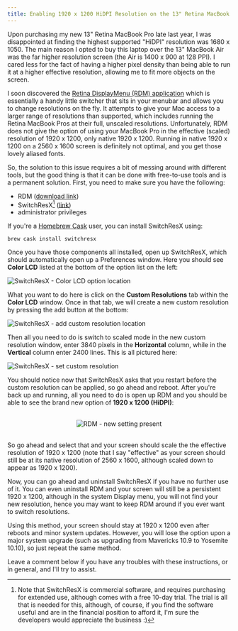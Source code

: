 ```yaml
---
title: Enabling 1920 x 1200 HiDPI Resolution on the 13" Retina MacBook Pro
---
```


Upon purchasing my new 13" Retina MacBook Pro late last year, I was disappointed at finding the highest supported
"HiDPI" resolution was 1680 x 1050. The main reason I opted to buy this laptop over the 13" MacBook Air was the
far higher resolution screen (the Air is 1400 x 900 at 128 PPI). I cared less for the fact of having a higher pixel
density than being able to run it at a higher effective resolution, allowing me to fit more objects on the screen.

I soon discovered the [Retina DisplayMenu (RDM) application][1] which is essentially a handy little switcher that sits
in your menubar and allows you to change resolutions on the fly. It attempts to give your Mac access to a larger range
of resolutions than supported, which includes running the Retina MacBook Pros at their full, unscaled resolutions.
Unfortunately, RDM does not give the option of using your MacBook Pro in the effective (scaled) resolution of 1920 x
1200, only native 1920 x 1200. Running in native 1920 x 1200 on a 2560 x 1600 screen is definitely not optimal, and you
get those lovely aliased fonts.

So, the solution to this issue requires a bit of messing around with different tools, but the good thing is that it can
be done with free-to-use tools and is a permanent solution. First, you need to make sure you have the following:

- RDM ([download link][2])
- SwitchResX[^1] ([link][3])
- administrator privileges

If you're a [Homebrew Cask][4] user, you can install SwitchResX using:

<pre><code>brew cask install switchresx</code></pre>

Once you have those components all installed, open up SwitchResX, which should automatically open up a Preferences
window. Here you should see <strong>Color LCD</strong> listed at the bottom of the option list on the left:

<img src="{{ site.baseurl }}/assets/img/build/2014-10/switchresx-monitor.png" alt="SwitchResX - Color LCD option location" class="img-responsive" />

What you want to do here is click on the <strong>Custom Resolutions</strong> tab within the <strong>Color LCD</strong> window. Once in that tab, we will
create a new custom resolution by pressing the add button at the bottom:

<img src="{{ site.baseurl }}/assets/img/build/2014-10/switchresx-add.png" alt="SwitchResX - add custom resolution location" class="img-responsive" />

Then all you need to do is switch to scaled mode in the new custom resolution window, enter 3840 pixels in the
<strong>Horizontal</strong> column, while in the <strong>Vertical</strong> column enter 2400 lines. This is all pictured
here:

<img src="{{ site.baseurl }}/assets/img/build/2014-10/switchresx-setres.png" alt="SwitchResX - set custom resolution" class="img-responsive" />

You should notice now that SwitchResX asks that you restart before the custom resolution can be applied, so go ahead
and reboot. After you're back up and running, all you need to do is open up RDM and you should be able to see the brand
new option of <strong>1920 x 1200 (HiDPI)</strong>:

<br />
<center>
<img src="{{ site.baseurl }}/assets/img/build/2014-10/rdm.png" alt="RDM - new setting present" class="img-responsive img-thumbnail" />
</center>
<br />

So go ahead and select that and your screen should scale the the effective resolution of 1920 x 1200 (note that I say
"effective" as your screen should still be at its native resolution of 2560 x 1600, although scaled down to appear as
1920 x 1200).

Now, you can go ahead and uninstall SwitchResX if you have no further use of it. You can even uninstall RDM and your
screen will still be a persistent 1920 x 1200, although in the system Display menu, you will not find your new resolution,
hence you may want to keep RDM around if you ever want to switch resolutions.

Using this method, your screen should stay at 1920 x 1200 even after reboots and minor system updates. However, you will
lose the option upon a major system upgrade (such as upgrading from Mavericks 10.9 to Yosemite 10.10), so just repeat
the same method.

Leave a comment below if you have any troubles with these instructions, or in general, and I'll try to assist.





[^1]: Note that SwitchResX is commercial software, and requires purchasing for extended use, although comes with a free 10-day trial. The trial is all that is needed for this, although, of course, if you find the software useful and are in the financial position to afford it, I'm sure the developers would appreciate the business :)


[1]: http://www.reddit.com/r/apple/comments/vi9yf/set_your_retina_macbook_pros_resolution_to        "RDM Reddit thread"
[2]: https://dl.dropbox.com/u/87351306/RDM.tar.gz                                                   "RDM direct download link"
[3]: http://www.madrau.com                                                                          "SwitchResX Homepage"
[4]: http://caskroom.io                                                                             "Homebrew Cask Homepage"